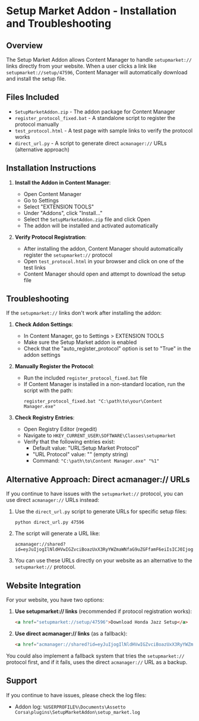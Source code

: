 # Setup Market Addon - Installation and Troubleshooting

## Overview

The Setup Market Addon allows Content Manager to handle `setupmarket://` links directly from your website. When a user clicks a link like `setupmarket://setup/47596`, Content Manager will automatically download and install the setup file.

## Files Included

- `SetupMarketAddon.zip` - The addon package for Content Manager
- `register_protocol_fixed.bat` - A standalone script to register the protocol manually
- `test_protocol.html` - A test page with sample links to verify the protocol works
- `direct_url.py` - A script to generate direct `acmanager://` URLs (alternative approach)

## Installation Instructions

1. **Install the Addon in Content Manager**:
   - Open Content Manager
   - Go to Settings
   - Select "EXTENSION TOOLS"
   - Under "Addons", click "Install..."
   - Select the `SetupMarketAddon.zip` file and click Open
   - The addon will be installed and activated automatically

2. **Verify Protocol Registration**:
   - After installing the addon, Content Manager should automatically register the `setupmarket://` protocol
   - Open `test_protocol.html` in your browser and click on one of the test links
   - Content Manager should open and attempt to download the setup file

## Troubleshooting

If the `setupmarket://` links don't work after installing the addon:

1. **Check Addon Settings**:
   - In Content Manager, go to Settings > EXTENSION TOOLS
   - Make sure the Setup Market addon is enabled
   - Check that the "auto_register_protocol" option is set to "True" in the addon settings

2. **Manually Register the Protocol**:
   - Run the included `register_protocol_fixed.bat` file
   - If Content Manager is installed in a non-standard location, run the script with the path:
     ```
     register_protocol_fixed.bat "C:\path\to\your\Content Manager.exe"
     ```

3. **Check Registry Entries**:
   - Open Registry Editor (regedit)
   - Navigate to `HKEY_CURRENT_USER\SOFTWARE\Classes\setupmarket`
   - Verify that the following entries exist:
     - Default value: "URL:Setup Market Protocol"
     - "URL Protocol" value: "" (empty string)
     - Command: `"C:\path\to\Content Manager.exe" "%1"`

## Alternative Approach: Direct acmanager:// URLs

If you continue to have issues with the `setupmarket://` protocol, you can use direct `acmanager://` URLs instead:

1. Use the `direct_url.py` script to generate URLs for specific setup files:
   ```
   python direct_url.py 47596
   ```

2. The script will generate a URL like:
   ```
   acmanager://shared?id=eyJuIjogIlNldHVwIGZvciBoazUxX3RyYWZmaWNfaG9uZGFfamF6eiIsICJ0IjogImhrNTFfdHJhZmZpY19ob25kYV9qYXp6IiwgImEiOiAiU2V0dXBNYXJrZXQubmV0IiwgImkiOiAic2V0dXBfNDc1OTYuaW5pIiwgImUiOiAxLCAiZCI6ICJXMEZDVTE...
   ```

3. You can use these URLs directly on your website as an alternative to the `setupmarket://` protocol.

## Website Integration

For your website, you have two options:

1. **Use setupmarket:// links** (recommended if protocol registration works):
   ```html
   <a href="setupmarket://setup/47596">Download Honda Jazz Setup</a>
   ```

2. **Use direct acmanager:// links** (as a fallback):
   ```html
   <a href="acmanager://shared?id=eyJuIjogIlNldHVwIGZvciBoazUxX3RyYWZmaWNfaG9uZGFfamF6eiIsICJ0IjogImhrNTFfdHJhZmZpY19ob25kYV9qYXp6IiwgImEiOiAiU2V0dXBNYXJrZXQubmV0IiwgImkiOiAic2V0dXBfNDc1OTYuaW5pIiwgImUiOiAxLCAiZCI6ICJXMEZDVTE...">Download Honda Jazz Setup</a>
   ```

You could also implement a fallback system that tries the `setupmarket://` protocol first, and if it fails, uses the direct `acmanager://` URL as a backup.

## Support

If you continue to have issues, please check the log files:
- Addon log: `%USERPROFILE%\Documents\Assetto Corsa\plugins\SetupMarketAddon\setup_market.log` 